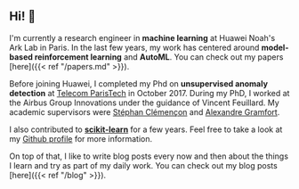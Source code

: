 ## Hi! 👋

I'm currently a research engineer in **machine learning** at Huawei Noah's Ark Lab in Paris. In the last few years, my work has centered around **model-based reinforcement learning** and **AutoML**. You can check out my papers [here]({{< ref "/papers.md" >}}).

Before joining Huawei, I completed my Phd on **unsupervised anomaly detection** at [Telecom ParisTech](http://www.telecom-paristech.fr/) in October 2017. During my PhD, I worked at the Airbus Group Innovations under the guidance of Vincent Feuillard. My academic supervisors were [Stéphan Clémençon](https://perso.telecom-paristech.fr/clemenco/) and [Alexandre Gramfort](http://alexandre.gramfort.net/).

I also contributed to [**scikit-learn**](http://scikit-learn.org/stable/) for a few years. Feel free to take a look at my [Github profile](https://github.com/albertcthomas) for more information.

On top of that, I like to write blog posts every now and then about the things I learn and try as part of my daily work. You can check out my blog posts [here]({{< ref "/blog" >}}).
